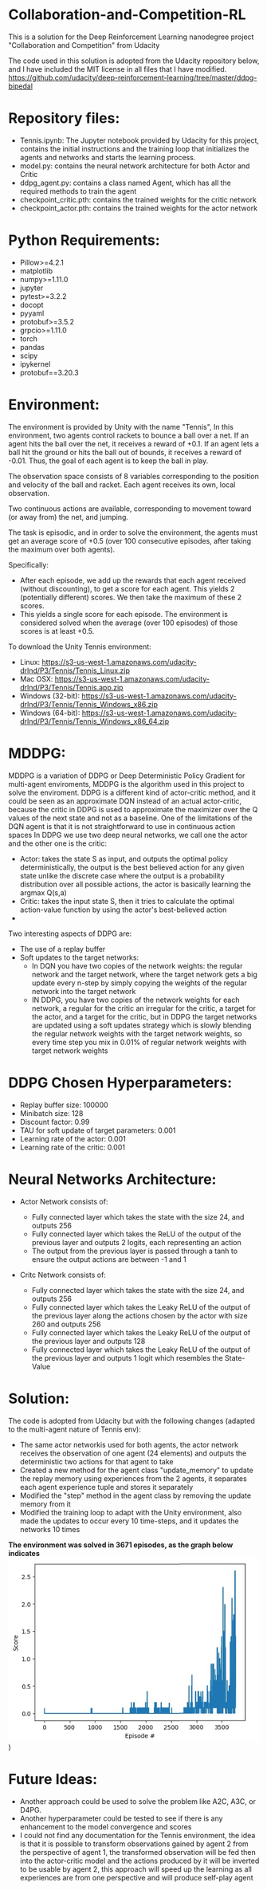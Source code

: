 # Collaboration-and-Competition-RL
This is a solution for the Deep Reinforcement Learning nanodegree project "Collaboration and Competition" from Udacity

The code used in this solution is adopted from the Udacity repository below, and I have included the MIT license in all files that I have modified.
https://github.com/udacity/deep-reinforcement-learning/tree/master/ddpg-bipedal

# Repository files:
- Tennis.ipynb: The Jupyter notebook provided by Udacity for this project, contains the initial instructions and the training loop that initializes the agents and networks and starts the learning process.
- model.py: contains the neural network architecture for both Actor and Critic
- ddpg_agent.py: contains a class named Agent, which has all the required methods to train the agent
- checkpoint_critic.pth: contains the trained weights for the critic network
- checkpoint_actor.pth: contains the trained weights for the actor network

# Python Requirements:
- Pillow>=4.2.1
- matplotlib
- numpy>=1.11.0
- jupyter
- pytest>=3.2.2
- docopt
- pyyaml
- protobuf>=3.5.2
- grpcio>=1.11.0
- torch
- pandas
- scipy
- ipykernel
- protobuf==3.20.3

# Environment:
The environment is provided by Unity with the name "Tennis", In this environment, two agents control rackets to bounce a ball over a net. If an agent hits the ball over the net, it receives a reward of +0.1. If an agent lets a ball hit the ground or hits the ball out of bounds, it receives a reward of -0.01. Thus, the goal of each agent is to keep the ball in play. 

The observation space consists of 8 variables corresponding to the position and velocity of the ball and racket. Each agent receives its own, local observation. 

Two continuous actions are available, corresponding to movement toward (or away from) the net, and jumping. 

The task is episodic, and in order to solve the environment, the agents must get an average score of +0.5 (over 100 consecutive episodes, after taking the maximum over both agents). 

Specifically:
- After each episode, we add up the rewards that each agent received (without discounting), to get a score for each agent. This yields 2 (potentially different) scores. We then take the maximum of these 2 scores.
- This yields a single score for each episode.
The environment is considered solved when the average (over 100 episodes) of those scores is at least +0.5.

To download the Unity Tennis environment:
- Linux: https://s3-us-west-1.amazonaws.com/udacity-drlnd/P3/Tennis/Tennis_Linux.zip
- Mac OSX: https://s3-us-west-1.amazonaws.com/udacity-drlnd/P3/Tennis/Tennis.app.zip
- Windows (32-bit): https://s3-us-west-1.amazonaws.com/udacity-drlnd/P3/Tennis/Tennis_Windows_x86.zip
- Windows (64-bit): https://s3-us-west-1.amazonaws.com/udacity-drlnd/P3/Tennis/Tennis_Windows_x86_64.zip


# MDDPG:
MDDPG is a variation of DDPG or Deep Deterministic Policy Gradient for multi-agent enviroments, MDDPG is the algorithm used in this project to solve the enviroment. DDPG is a different kind of actor-critic method, and it could be seen as an approximate DQN instead of an actual actor-critic, because the critic in DDPG is used to approximate the maximizer over the Q values of the next state and not as a baseline.
One of the limitations of the DQN agent is that it is not straightforward to use in continuous action spaces
In DDPG we use two deep neural networks, we call one the actor and the other one is the critic:
-  Actor: takes the state S as input, and outputs the optimal policy deterministically, the output is the best believed action for any given state unlike the discrete case where the output is a probability distribution over all possible actions, the actor is basically learning the argmax Q(s,a)
-  Critic: takes the input state S, then it tries to calculate the optimal action-value function by using the actor's best-believed action
-  
Two interesting aspects of DDPG are:
- The use of a replay buffer
- Soft updates to the target networks:
    - In DQN you have two copies of the network weights: the regular network and the target network, where the target network gets a big update every n-step by simply copying the weights of the regular network into the target network
    - IN DDPG, you have two copies of the network weights for each network, a regular for the critic an irregular for the critic, a target for the actor, and a target for the critic, but in DDPG the target networks are updated using a soft updates strategy which is slowly blending the regular network weights with the target network weights, so every time step you mix in 0.01% of regular network weights with target network weights
 
# DDPG Chosen Hyperparameters:
- Replay buffer size: 100000 
- Minibatch size: 128
- Discount factor: 0.99
- TAU for soft update of target parameters: 0.001
- Learning rate of the actor: 0.001
- Learning rate of the critic: 0.001

# Neural Networks Architecture:
- Actor Network consists of:
    - Fully connected layer which takes the state with the size 24, and outputs 256
    - Fully connected layer which takes the ReLU of the output of the previous layer and outputs 2 logits, each representing an action
    - The output from the previous layer is passed through a tanh to ensure the output actions are between -1 and 1 

- Critc Network consists of:
    - Fully connected layer which takes the state with the size 24, and outputs 256
    - Fully connected layer which takes the Leaky ReLU of the output of the previous layer along the actions chosen by the actor with size 260 and outputs 256
    - Fully connected layer which takes the Leaky ReLU of the output of the previous layer and outputs 128
    - Fully connected layer which takes the Leaky ReLU of the output of the previous layer and outputs 1 logit which resembles the State-Value

# Solution:

The code is adopted from Udacity but with the following changes (adapted to the multi-agent nature of Tennis env):
- The same actor networkis used for both agents, the actor network receives the observation of one agent (24 elements) and outputs the deterministic two actions for that agent to take
- Created a new method for the agent class "update_memory" to update the replay memory using experiences from the 2 agents, it separates each agent experience tuple and stores it separately 
- Modified the "step" method in the agent class by removing the update memory from it
- Modified the training loop to adapt with the Unity environment, also made the updates to occur every 10 time-steps, and it updates the networks 10 times

**The environment was solved in 3671 episodes, as the graph below indicates**
![alt text](https://github.com/FMajdali/Collaboration-and-Competition-RL/blob/main/MDDPG%20Training%20Graph.jpg))


# Future Ideas:
- Another approach could be used to solve the problem like A2C, A3C, or D4PG.
- Another hyperparameter could be tested to see if there is any enhancement to the model convergence and scores
- I could not find any documentation for the Tennis environment, the idea is that it is possible to transform observations gained by agent 2 from the perspective of agent 1, the transformed observation will be fed then into the actor-critic model and the actions produced by it will be inverted to be usable by agent 2, this approach will speed up the learning as all experiences are from one perspective and will produce self-play agent
